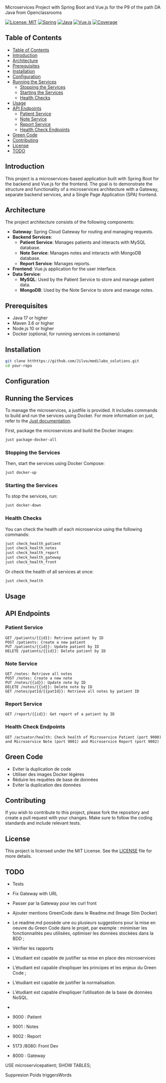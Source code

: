 Microservices Project with Spring Boot and Vue.js for the P9 of the path DA Java from Openclassrooms

[![License: MIT](https://img.shields.io/badge/License-MIT-yellow.svg)](https://github.com/Jilvo/medilabo_solutions/blob/master/LICENSE)
[![Spring](https://img.shields.io/badge/spring-3.2.4-6DB33F)](https://docs.spring.io/spring-framework/reference/index.html)
[![Java](https://img.shields.io/badge/Java-17-red)](https://docs.oracle.com/en/java/)
[![Vue.js](https://img.shields.io/badge/Vue.js-3.4.21-51bc7b)](https://vuejs.org/guide/introduction)
[![Coverage](https://img.shields.io/badge/Coverage-0%-red)](https://github.com/Jilvo/medilabo_solutions/blob/master/LICENSE)

## Table of Contents

- [Table of Contents](#table-of-contents)
- [Introduction](#introduction)
- [Architecture](#architecture)
- [Prerequisites](#prerequisites)
- [Installation](#installation)
- [Configuration](#configuration)
- [Running the Services](#running-the-services)
  - [Stopping the Services](#stopping-the-services)
  - [Starting the Services](#starting-the-services)
  - [Health Checks](#health-checks)
- [Usage](#usage)
- [API Endpoints](#api-endpoints)
  - [Patient Service](#patient-service)
  - [Note Service](#note-service)
  - [Report Service](#report-service)
  - [Health Check Endpoints](#health-check-endpoints)
- [Green Code](#green-code)
- [Contributing](#contributing)
- [License](#license)
- [TODO](#todo)

## Introduction

This project is a microservices-based application built with Spring Boot for the backend and Vue.js for the frontend. The goal is to demonstrate the structure and functionality of a microservices architecture with a Gateway, separate backend services, and a Single Page Application (SPA) frontend.

## Architecture

The project architecture consists of the following components:

- **Gateway**: Spring Cloud Gateway for routing and managing requests.
- **Backend Services**:
  - **Patient Service**: Manages patients and interacts with MySQL database.
  - **Note Service**: Manages notes and interacts with MongoDB database.
  - **Report Service**: Manages reports.
- **Frontend**: Vue.js application for the user interface.
- **Data Service**: 
  - **MySQL**: Used by the Patient Service to store and manage patient data.
  - **MongoDB**: Used by the Note Service to store and manage notes.
  
## Prerequisites

- Java 17 or higher
- Maven 3.6 or higher
- Node.js 10 or higher
- Docker (optional, for running services in containers)

## Installation
```sh
git clone htthttps://github.com/Jilvo/medilabo_solutions.git
cd your-repo
```
## Configuration
## Running the Services
To manage the microservices, a justfile is provided. It includes commands to build and run the services using Docker. For more information on just, refer to the [Just documentation](https://github.com/casey/just).

First, package the microservices and build the Docker images:
```sh
just package-docker-all
```
### Stopping the Services
Then, start the services using Docker Compose:
```sh
just docker-up
```
### Starting the Services
To stop the services, run:
```sh
just docker-down
```
### Health Checks
You can check the health of each microservice using the following commands:
```sh
just check_health_patient
just check_health_notes
just check_health_report
just check_health_gateway
just check_health_front
```
Or check the health of all services at once:
```sh
just check_health
```
## Usage
## API Endpoints
### Patient Service
    GET /patients/{{id}}: Retrieve patient by ID
    POST /patients: Create a new patient
    PUT /patients/{{id}}: Update patient by ID
    DELETE /patients/{{id}}: Delete patient by ID
### Note Service
    GET /notes: Retrieve all notes
    POST /notes: Create a new note
    PUT /notes/{{id}}: Update note by ID
    DELETE /notes/{{id}}: Delete note by ID
    GET /notes/patId/{{patId}}: Retrieve all notes by patient ID
### Report Service
    GET /report/{{id}}: Get report of a patient by ID
### Health Check Endpoints
    GET /actuator/health: Check health of Microservice Patient (port 9000) and Microservice Note (port 9001) and Microservice Report (port 9002)
## Green Code
  - Eviter la duplication de code
  - Utiliser des images Docker légères
  - Réduire les requêtes de base de données
  - Eviter la duplication des données
## Contributing
If you wish to contribute to this project, please fork the repository and create a pull request with your changes. Make sure to follow the coding standards and include relevant tests.

## License
This project is licensed under the MIT License. See the [LICENSE](https://github.com/Jilvo/medilabo_solutions/blob/master/LICENSE) file for more details.

## TODO 
-  Tests
-  Fix Gateway with URL
-  Passer par la Gateway pour les curl front
-  Ajouter mentions GreenCode dans le Readme.md (Image Slim Docker)
- Le readme.md possède une ou plusieurs suggestions pour la mise en oeuvre du Green Code dans le projet, par exemple : 
  minimiser les fonctionnalités peu utilisées, 
  optimiser les données stockées dans la BDD ;
- Vérifier les rapports
-  L’étudiant est capable de justifier sa mise en place des microservices
-  L’étudiant est capable d’expliquer les principes et les enjeux du Green Code ; 
-  L’étudiant est capable de justifier la normalisation.
-  L’étudiant est capable d’expliquer l’utilisation de la base de données NoSQL.
-  

- 9000 : Patient
- 9001 : Notes
- 9002 : Report
- 5173 /8080: Front Dev
- 8000 : Gateway

USE microservicepatient;
SHOW TABLES;

Suppresion Poids triggersWords